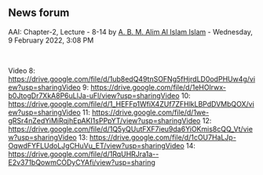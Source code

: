 <h2>News forum</h2><a href="https://moodle.cse.buet.ac.bd/user/view.php?id=34&course=650"></a>
AAI: Chapter-2, Lecture - 8-14
by <a href="https://moodle.cse.buet.ac.bd/user/view.php?id=34&course=650">A. B. M. Alim Al Islam Islam</a> - Wednesday, 9 February 2022, 3:08 PM


 

Video 8: https://drive.google.com/file/d/1ub8edQ49tnSOFNg5fHjrdLD0odPHUw4g/view?usp=sharingVideo 9: https://drive.google.com/file/d/1eHOlrwx-b0JtogDr7XkA8P6uLlJa-uFl/view?usp=sharingVideo 10: https://drive.google.com/file/d/1_HEFFp1WfiX4ZUf7ZFHlkLBPdDVMbQOX/view?usp=sharingVideo 11: https://drive.google.com/file/d/1we-gRSr4nZedYiMiRqjhEpAKI1sPPpYT/view?usp=sharingVideo 12: https://drive.google.com/file/d/1Q5yQUutFXF7ieu9da6YiOKmis8cQQ_Vt/view?usp=sharingVideo 13: https://drive.google.com/file/d/1cOU7HaLJp-OqwdFYFLUdoLJgCHuVu_ET/view?usp=sharingVideo 14: https://drive.google.com/file/d/1RqUHRJra1a--E2v371bQowmCODyCYAfi/view?usp=sharing<br />






